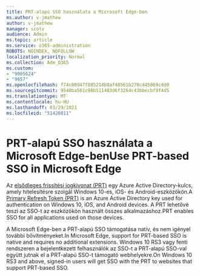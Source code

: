```yaml
---
title: PRT-alapú SSO használata a Microsoft Edge-ben
ms.author: v-jmathew
author: v-jmathew
manager: scotv
audience: Admin
ms.topic: article
ms.service: o365-administration
ROBOTS: NOINDEX, NOFOLLOW
localization_priority: Normal
ms.collection: Adm_O365
ms.custom:
- "9005624"
- "9657"
ms.openlocfilehash: f74c80947f885214b8af48561b278c445069cdd0
ms.sourcegitcommit: 9540ba561c98b511483d6f3264c43bbecbf9f4d5
ms.translationtype: MT
ms.contentlocale: hu-HU
ms.lasthandoff: 03/29/2021
ms.locfileid: "51420811"
---
```

# <a name="use-prt-based-sso-in-microsoft-edge"></a><span data-ttu-id="5d9c2-102">PRT-alapú SSO használata a Microsoft Edge-ben</span><span class="sxs-lookup"><span data-stu-id="5d9c2-102">Use PRT-based SSO in Microsoft Edge</span></span>

<span data-ttu-id="5d9c2-103">Az [elsődleges frissítési jogkivonat (PRT)](https://go.microsoft.com/fwlink/?linkid=2133632) egy Azure Active Directory-kulcs, amely hitelesítésre szolgál Windows 10-es, iOS- és Android-eszközökön.</span><span class="sxs-lookup"><span data-stu-id="5d9c2-103">A [Primary Refresh Token (PRT)](https://go.microsoft.com/fwlink/?linkid=2133632) is an Azure Active Directory key used for authentication on Windows 10, iOS, and Android devices.</span></span> <span data-ttu-id="5d9c2-104">A PRT lehetővé teszi az SSO-t az eszközökön használt összes alkalmazáshoz.</span><span class="sxs-lookup"><span data-stu-id="5d9c2-104">PRT enables SSO for all applications used on those devices.</span></span>

<span data-ttu-id="5d9c2-105">A Microsoft Edge-ben a PRT-alapú SSO támogatása natív, és nem igényel további bővítményeket.</span><span class="sxs-lookup"><span data-stu-id="5d9c2-105">In Microsoft Edge, support for PRT-based SSO is native and requires no additional extensions.</span></span> <span data-ttu-id="5d9c2-106">Windows 10 RS3 vagy fenti rendszeren a bejelentkezett felhasználók az SSO-t a PRT-alapú SSO-val együtt jutnak el a PRT-alapú SSO-t támogató webhelyekre.</span><span class="sxs-lookup"><span data-stu-id="5d9c2-106">On Windows 10 RS3 and above, signed-in users will get SSO with the PRT to websites that support PRT-based SSO.</span></span>
